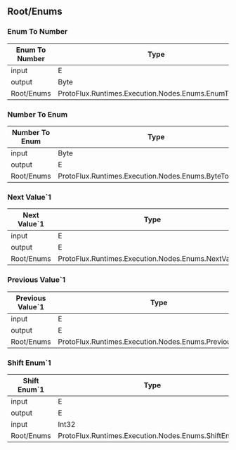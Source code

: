 <!-----------------------------------------------------------------------+
 ! This file has been generated using a script. Do not edit it manually. !
 ! Edit the individual node pages instead.                               !
 +----------------------------------------------------------------------->

## Root/Enums

### Enum To Number

<!-- embed:start:ProtoFlux.Runtimes.Execution.Nodes.Enums.EnumToByte\`1 -->
<!-- ProtofluxNode:start -->
| Enum To Number | Type | Label |
| --- | ---- | ----- |
| input | E | Value |
| output | Byte | * |
| Root/Enums | ProtoFlux.Runtimes.Execution.Nodes.Enums.EnumToByte\`1 |  |
<!-- ProtofluxNode:end -->
<!-- embed:end:ProtoFlux.Runtimes.Execution.Nodes.Enums.EnumToByte\`1 -->


### Number To Enum

<!-- embed:start:ProtoFlux.Runtimes.Execution.Nodes.Enums.ByteToEnum\`1 -->
<!-- ProtofluxNode:start -->
| Number To Enum | Type | Label |
| --- | ---- | ----- |
| input | Byte | Value |
| output | E | * |
| Root/Enums | ProtoFlux.Runtimes.Execution.Nodes.Enums.ByteToEnum\`1 |  |
<!-- ProtofluxNode:end -->
<!-- embed:end:ProtoFlux.Runtimes.Execution.Nodes.Enums.ByteToEnum\`1 -->


### Next Value\`1

<!-- embed:start:ProtoFlux.Runtimes.Execution.Nodes.Enums.NextValue\`1 -->
<!-- ProtofluxNode:start -->
| Next Value\`1 | Type | Label |
| --- | ---- | ----- |
| input | E | Value |
| output | E | * |
| Root/Enums | ProtoFlux.Runtimes.Execution.Nodes.Enums.NextValue\`1 |  |
<!-- ProtofluxNode:end -->
<!-- embed:end:ProtoFlux.Runtimes.Execution.Nodes.Enums.NextValue\`1 -->


### Previous Value\`1

<!-- embed:start:ProtoFlux.Runtimes.Execution.Nodes.Enums.PreviousValue\`1 -->
<!-- ProtofluxNode:start -->
| Previous Value\`1 | Type | Label |
| --- | ---- | ----- |
| input | E | Value |
| output | E | * |
| Root/Enums | ProtoFlux.Runtimes.Execution.Nodes.Enums.PreviousValue\`1 |  |
<!-- ProtofluxNode:end -->
<!-- embed:end:ProtoFlux.Runtimes.Execution.Nodes.Enums.PreviousValue\`1 -->


### Shift Enum\`1

<!-- embed:start:ProtoFlux.Runtimes.Execution.Nodes.Enums.ShiftEnum\`1 -->
<!-- ProtofluxNode:start -->
| Shift Enum\`1 | Type | Label |
| --- | ---- | ----- |
| input | E | Value |
| output | E | * |
| input | Int32 | Delta |
| Root/Enums | ProtoFlux.Runtimes.Execution.Nodes.Enums.ShiftEnum\`1 |  |
<!-- ProtofluxNode:end -->
<!-- embed:end:ProtoFlux.Runtimes.Execution.Nodes.Enums.ShiftEnum\`1 -->


